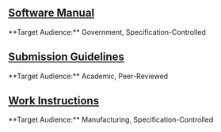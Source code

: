 <h2><a href="./pdfs/SM5912 Thelaron Software Manual.pdf">Software Manual</a></h2>
  **Target Audience:** Government, Specification-Controlled
<h2><a href="https://journals.plos.org/plosone/s/latex">Submission Guidelines</a></h2>
  **Target Audience:** Academic, Peer-Reviewed
<h2><a href="./pdfs/WI3652 Work Instructions for Turbine Engine Assembly.pdf">Work Instructions</a></h2>
  **Target Audience:** Manufacturing, Specification-Controlled

<!---Kit Code for Icon Fonts--->
<script src="https://kit.fontawesome.com/9ccd11bee7.js"></script>
  <a href="mailto:stacie.mckee@gmail.com"><i class="fas fa-envelope fa-lg"></i></a>
  <a href="https://www.linkedin.com/in/stacie-mckee-5338154a/"><i class="fab fa-linkedin fa-lg"></i></a>
